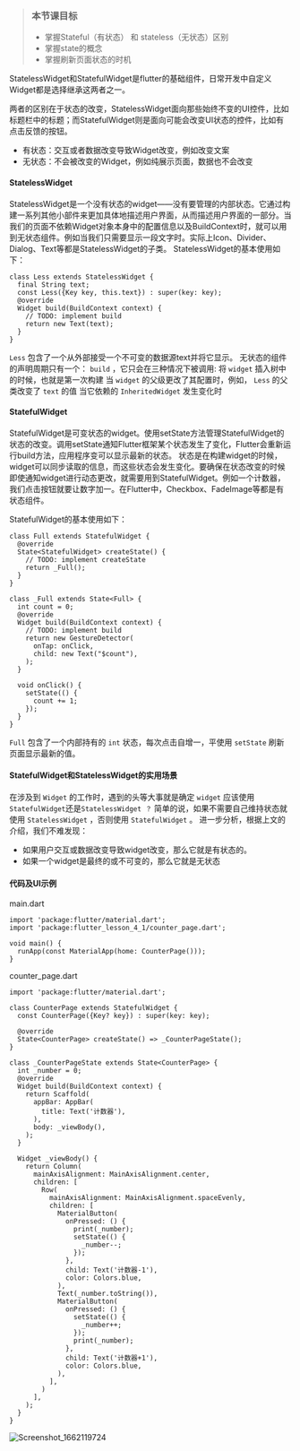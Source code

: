 > ### 本节课⽬标
> 
> - 掌握Stateful（有状态） 和 stateless（⽆状态）区别
> - 掌握state的概念
> - 掌握刷新⻚⾯状态的时机



StatelessWidget和StatefulWidget是flutter的基础组件，⽇常开发中⾃定义Widget都是选择继承这两者之⼀。

两者的区别在于状态的改变，StatelessWidget⾯向那些始终不变的UI控件，⽐如标题栏中的标题；⽽StatefulWidget则是⾯向可能会改变UI状态的控件，⽐如有点击反馈的按钮。

- 有状态：交互或者数据改变导致Widget改变，例如改变⽂案
- ⽆状态：不会被改变的Widget，例如纯展示⻚⾯，数据也不会改变


#### StatelessWidget

StatelessWidget是⼀个没有状态的widget——没有要管理的内部状态。它通过构建⼀系列其他⼩部件来更加具体地描述⽤户界⾯，从⽽描述⽤户界⾯的⼀部分。当我们的⻚⾯不依赖Widget对象本身中的配置信息以及BuildContext时，就可以⽤到⽆状态组件。例如当我们只需要显示⼀段⽂字时。实际上Icon、Divider、Dialog、Text等都是StatelessWidget的⼦类。 StatelessWidget的基本使⽤如下：



```
class Less extends StatelessWidget {
  final String text;
  const Less({Key key, this.text}) : super(key: key);
  @override
  Widget build(BuildContext context) {
    // TODO: implement build
    return new Text(text);
  }
}
```


`Less` 包含了⼀个从外部接受⼀个不可变的数据源text并将它显示。 ⽆状态的组件的声明周期只有⼀个： `build` ，它只会在三种情况下被调⽤:
将 `widget` 插⼊树中的时候，也就是第⼀次构建 当 `widget` 的⽗级更改了其配置时，例如， `Less` 的⽗类改变了 `text` 的值 当它依赖的 `InheritedWidget` 发⽣变化时

#### StatefulWidget

StatefulWidget是可变状态的widget。使⽤setState⽅法管理StatefulWidget的状态的改变。调⽤setState通知Flutter框架某个状态发⽣了变化，Flutter会重新运⾏build⽅法，应⽤程序变可以显示最新的状态。 状态是在构建widget的时候，widget可以同步读取的信息，⽽这些状态会发⽣变化。要确保在状态改变的时候即使通知widget进⾏动态更改，就需要⽤到StatefulWidget。例如⼀个计数器，我们点击按钮就要让数字加⼀。在Flutter中，Checkbox、FadeImage等都是有状态组件。

StatefulWidget的基本使⽤如下：


```
class Full extends StatefulWidget {
  @override
  State<StatefulWidget> createState() {
    // TODO: implement createState
    return _Full();
  }
}

class _Full extends State<Full> {
  int count = 0;
  @override
  Widget build(BuildContext context) {
    // TODO: implement build
    return new GestureDetector(
      onTap: onClick,
      child: new Text("$count"),
    );
  }

  void onClick() {
    setState(() {
      count += 1;
    });
  }
}

```


`Full` 包含了⼀个内部持有的 `int` 状态，每次点击⾃增⼀，平使⽤ `setState` 刷新⻚⾯显示最新的值。

#### StatefulWidget和StatelessWidget的实⽤场景

在涉及到 `Widget` 的⼯作时，遇到的头等⼤事就是确定 `widget` 应该使⽤
`StatefulWidget`还是`StatelessWidget ？` 简单的说，如果不需要⾃⼰维持状态就使⽤ `StatelessWidget` ，否则使⽤ `StatefulWidget` 。 进⼀步分析，根据上⽂的介绍，我们不难发现：

- 如果⽤户交互或数据改变导致widget改变，那么它就是有状态的。
- 如果⼀个widget是最终的或不可变的，那么它就是⽆状态

#### 代码及UI示例

main.dart

```
import 'package:flutter/material.dart';
import 'package:flutter_lesson_4_1/counter_page.dart';

void main() {
  runApp(const MaterialApp(home: CounterPage()));
}

```

counter_page.dart


```
import 'package:flutter/material.dart';

class CounterPage extends StatefulWidget {
  const CounterPage({Key? key}) : super(key: key);

  @override
  State<CounterPage> createState() => _CounterPageState();
}

class _CounterPageState extends State<CounterPage> {
  int _number = 0;
  @override
  Widget build(BuildContext context) {
    return Scaffold(
      appBar: AppBar(
        title: Text('计数器'),
      ),
      body: _viewBody(),
    );
  }

  Widget _viewBody() {
    return Column(
      mainAxisAlignment: MainAxisAlignment.center,
      children: [
        Row(
          mainAxisAlignment: MainAxisAlignment.spaceEvenly,
          children: [
            MaterialButton(
              onPressed: () {
                print(_number);
                setState(() {
                  _number--;
                });
              },
              child: Text('计数器-1'),
              color: Colors.blue,
            ),
            Text(_number.toString()),
            MaterialButton(
              onPressed: () {
                setState(() {
                  _number++;
                });
                print(_number);
              },
              child: Text('计数器+1'),
              color: Colors.blue,
            ),
          ],
        )
      ],
    );
  }
}

```

![Screenshot_1662119724](https://note.youdao.com/yws/public/resource/fb03b92ee6943b8c1984c9c0d87d8f79/801F1D60152644628AAC4D3B0C1707BE?ynotemdtimestamp=1662119769226)
